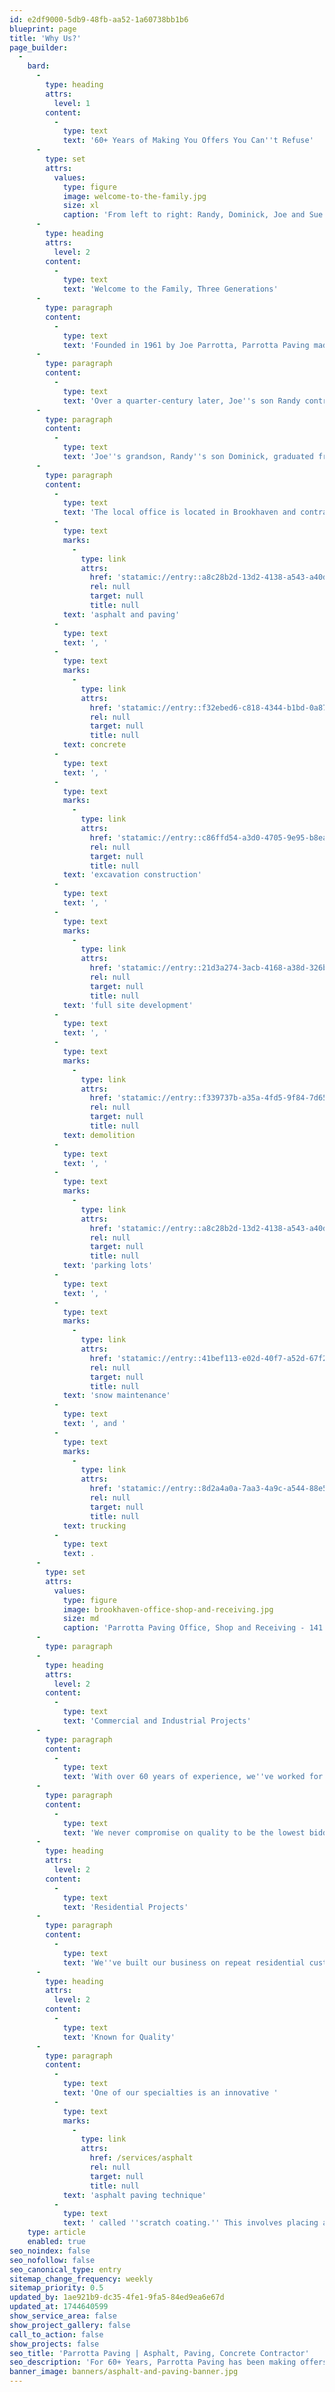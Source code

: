 ```yaml
---
id: e2df9000-5db9-48fb-aa52-1a60738bb1b6
blueprint: page
title: 'Why Us?'
page_builder:
  -
    bard:
      -
        type: heading
        attrs:
          level: 1
        content:
          -
            type: text
            text: '60+ Years of Making You Offers You Can''t Refuse'
      -
        type: set
        attrs:
          values:
            type: figure
            image: welcome-to-the-family.jpg
            size: xl
            caption: 'From left to right: Randy, Dominick, Joe and Sue'
      -
        type: heading
        attrs:
          level: 2
        content:
          -
            type: text
            text: 'Welcome to the Family, Three Generations'
      -
        type: paragraph
        content:
          -
            type: text
            text: 'Founded in 1961 by Joe Parrotta, Parrotta Paving made its name by providing quality residential paving to the tri-state area. Starting from humble beginnings, Sue Parrotta, Joe''s wife, ran payroll from the house. '
      -
        type: paragraph
        content:
          -
            type: text
            text: 'Over a quarter-century later, Joe''s son Randy contracted with Westover''s Shop n'' Save. That was the beginning of the company''s growth from 7 to 50 employees and expanded services from not only residential customers but commercial and industrial clients also.'
      -
        type: paragraph
        content:
          -
            type: text
            text: 'Joe''s grandson, Randy''s son Dominick, graduated from WVU with a civil engineering degree and is now the third generation of Parrotta men in the family business committed to taking Parrotta Paving to the next level.'
      -
        type: paragraph
        content:
          -
            type: text
            text: 'The local office is located in Brookhaven and contractor services now include '
          -
            type: text
            marks:
              -
                type: link
                attrs:
                  href: 'statamic://entry::a8c28b2d-13d2-4138-a543-a40d10606385'
                  rel: null
                  target: null
                  title: null
            text: 'asphalt and paving'
          -
            type: text
            text: ', '
          -
            type: text
            marks:
              -
                type: link
                attrs:
                  href: 'statamic://entry::f32ebed6-c818-4344-b1bd-0a870817e5b1'
                  rel: null
                  target: null
                  title: null
            text: concrete
          -
            type: text
            text: ', '
          -
            type: text
            marks:
              -
                type: link
                attrs:
                  href: 'statamic://entry::c86ffd54-a3d0-4705-9e95-b8ea192693e1'
                  rel: null
                  target: null
                  title: null
            text: 'excavation construction'
          -
            type: text
            text: ', '
          -
            type: text
            marks:
              -
                type: link
                attrs:
                  href: 'statamic://entry::21d3a274-3acb-4168-a38d-326b416dd14a'
                  rel: null
                  target: null
                  title: null
            text: 'full site development'
          -
            type: text
            text: ', '
          -
            type: text
            marks:
              -
                type: link
                attrs:
                  href: 'statamic://entry::f339737b-a35a-4fd5-9f84-7d656c1e01da'
                  rel: null
                  target: null
                  title: null
            text: demolition
          -
            type: text
            text: ', '
          -
            type: text
            marks:
              -
                type: link
                attrs:
                  href: 'statamic://entry::a8c28b2d-13d2-4138-a543-a40d10606385'
                  rel: null
                  target: null
                  title: null
            text: 'parking lots'
          -
            type: text
            text: ', '
          -
            type: text
            marks:
              -
                type: link
                attrs:
                  href: 'statamic://entry::41bef113-e02d-40f7-a52d-67f20a63efce'
                  rel: null
                  target: null
                  title: null
            text: 'snow maintenance'
          -
            type: text
            text: ', and '
          -
            type: text
            marks:
              -
                type: link
                attrs:
                  href: 'statamic://entry::8d2a4a0a-7aa3-4a9c-a544-88e5a22b772d'
                  rel: null
                  target: null
                  title: null
            text: trucking
          -
            type: text
            text: .
      -
        type: set
        attrs:
          values:
            type: figure
            image: brookhaven-office-shop-and-receiving.jpg
            size: md
            caption: 'Parrotta Paving Office, Shop and Receiving - 141 Brookhaven Road, Morgantown WV 26508'
      -
        type: paragraph
      -
        type: heading
        attrs:
          level: 2
        content:
          -
            type: text
            text: 'Commercial and Industrial Projects'
      -
        type: paragraph
        content:
          -
            type: text
            text: 'With over 60 years of experience, we''ve worked for the smallest mom-and-pop business to the regions’ most recognized brands and properties. There''s no job too little or too small! '
      -
        type: paragraph
        content:
          -
            type: text
            text: 'We never compromise on quality to be the lowest bidder; instead, we provide the same quality and professionalism on every job, and our reputation proves it.'
      -
        type: heading
        attrs:
          level: 2
        content:
          -
            type: text
            text: 'Residential Projects'
      -
        type: paragraph
        content:
          -
            type: text
            text: 'We''ve built our business on repeat residential customers. You can trust that our team of paving experts does your job right the first time.'
      -
        type: heading
        attrs:
          level: 2
        content:
          -
            type: text
            text: 'Known for Quality'
      -
        type: paragraph
        content:
          -
            type: text
            text: 'One of our specialties is an innovative '
          -
            type: text
            marks:
              -
                type: link
                attrs:
                  href: /services/asphalt
                  rel: null
                  target: null
                  title: null
            text: 'asphalt paving technique'
          -
            type: text
            text: ' called ''scratch coating.'' This involves placing a level coat prior to the overlay when we resurface a customers’ asphalt driveway. By running over an existing mat and filling in the voids and dips, the new surface adheres better to the old one, which provides a longer life on your repave.'
    type: article
    enabled: true
seo_noindex: false
seo_nofollow: false
seo_canonical_type: entry
sitemap_change_frequency: weekly
sitemap_priority: 0.5
updated_by: 1ae921b9-dc35-4fe1-9fa5-84ed9ea6e67d
updated_at: 1744640599
show_service_area: false
show_project_gallery: false
call_to_action: false
show_projects: false
seo_title: 'Parrotta Paving | Asphalt, Paving, Concrete Contractor'
seo_description: 'For 60+ Years, Parrotta Paving has been making offers you can''t refuse. We''ve built our business on repeat residential, commercial, and industrial customers.'
banner_image: banners/asphalt-and-paving-banner.jpg
---
```

